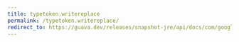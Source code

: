 ```yaml
---
title: typetoken.writereplace
permalink: /typetoken.writereplace/
redirect_to: https://guava.dev/releases/snapshot-jre/api/docs/com/google/common/reflect/TypeToken.html#writeReplace--
---
```

